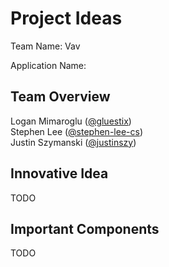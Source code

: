 # Project Ideas

Team Name: Vav

Application Name:

## Team Overview

Logan Mimaroglu ([@gluestix](https://github.com/gluestix)) \
Stephen Lee ([@stephen-lee-cs](https://github.com/stephen-lee-cs)) \
Justin Szymanski ([@justinszy](https://github.com/justinszy))

## Innovative Idea

TODO

## Important Components

TODO

